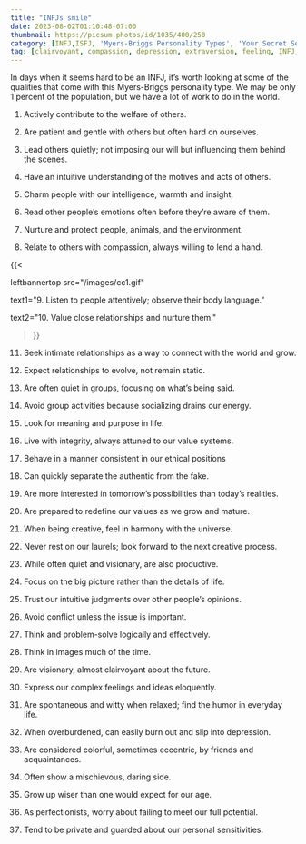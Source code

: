 ```yaml
---
title: "INFJs smile"
date: 2023-08-02T01:10:48-07:00
thumbnail: https://picsum.photos/id/1035/400/250
category: [INFJ,ISFJ, 'Myers-Briggs Personality Types', 'Your Secret Self']
tag: [clairvoyant, compassion, depression, extraversion, feeling, INFJ, introversion, inventory, judging, Myers-Briggs, perceiving, personality, private, psychology, relationships, reserved, sensing, thinking]
---
```


In days when it seems hard to be an INFJ, it’s worth looking at some of the qualities that come with this Myers-Briggs personality type. We may be only 1 percent of the population, but we have a  lot of work to do in the world.



1. Actively contribute to the welfare of others.

2. Are patient and gentle with others but often hard on ourselves.

3. Lead others quietly; not imposing our will but influencing them behind the scenes.

4. Have an intuitive understanding of the motives and acts of others.

5. Charm people with our intelligence, warmth and insight.

6. Read other people’s emotions often before they’re aware of them.

7. Nurture and protect people, animals, and the environment.

8. Relate to others with compassion, always willing to lend a hand.

{{< 

leftbannertop src="/images/cc1.gif" 

text1="9. Listen to people attentively; observe their body language." 

text2="10. Value close relationships and nurture them."

>}}

11. Seek intimate relationships as a way to connect with the world and grow.

12. Expect relationships to evolve, not remain static.

13. Are often quiet in groups, focusing on what’s being said.

14. Avoid group activities because socializing drains our energy.

15. Look for meaning and purpose in life.

16. Live with integrity, always attuned to our value systems.

17. Behave in a manner consistent in our ethical positions

18. Can quickly separate the authentic from the fake.

19. Are more interested in tomorrow’s possibilities than today’s realities.

20. Are prepared to redefine our values as we grow and mature.

21. When being creative, feel in harmony with the universe.

22. Never rest on our laurels; look forward to the next creative process.

23. While often quiet and visionary, are also productive.

24. Focus on the big picture rather than the details of life.

25. Trust our intuitive judgments over other people’s opinions.

26. Avoid conflict unless the issue is important.

27. Think and problem-solve logically and effectively.

28. Think in images much of the time.

29. Are visionary, almost clairvoyant about the future.

30. Express our complex feelings and ideas eloquently.

31. Are spontaneous and witty when relaxed; find the humor in everyday life.

32. When overburdened, can easily burn out and slip into depression.

33. Are considered colorful, sometimes eccentric, by friends and acquaintances.

34. Often show a mischievous, daring side.

35. Grow up wiser than one would expect for our age.

36. As perfectionists, worry about failing to meet our full potential.

37. Tend to be private and guarded about our personal sensitivities.


